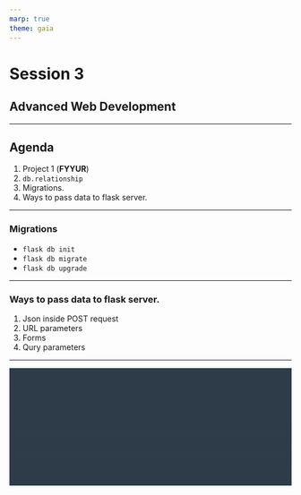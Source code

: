 ```yaml
---
marp: true
theme: gaia
---
```

# Session 3
## Advanced Web Development
---
## Agenda
1. Project 1 (__FYYUR__)
2. `db.relationship`
3. Migrations. 
4. Ways to pass data to flask server.
---
### Migrations
* `flask db init`
* `flask db migrate`
*  `flask db upgrade`

---
### Ways to pass data to flask server.
1. Json inside POST request
2. URL parameters
3. Forms
4. Qury parameters

---
![bg auto](../../udacity.gif)